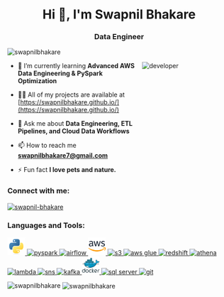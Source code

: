 <h1 align="center">Hi 👋, I'm Swapnil Bhakare</h1>
<h3 align="center">Data Engineer</h3>

<p align="left"> 
  <img src="https://komarev.com/ghpvc/?username=swapnilbhakare&label=Profile%20views&color=0e75b6&style=flat" alt="swapnilbhakare" /> 
</p>

<img src="https://media.giphy.com/media/H83F4AfL798AmtKXIL/giphy.gif" width="200" height="200" align="right" alt="developer"/>

- 🌱 I’m currently learning **Advanced AWS Data Engineering & PySpark Optimization**

- 👨‍💻 All of my projects are available at [https://swapnilbhakare.github.io/](https://swapnilbhakare.github.io/)

- 💬 Ask me about **Data Engineering, ETL Pipelines, and Cloud Data Workflows**

- 📫 How to reach me **swapnilbhakare7@gmail.com**

- ⚡ Fun fact **I love pets and nature.**

<h3 align="left">Connect with me:</h3>
<p align="left">
  <a href="https://www.linkedin.com/in/swapnil-bhakare/" target="blank">
    <img align="center" src="https://cdn.jsdelivr.net/npm/simple-icons@3.0.1/icons/linkedin.svg" alt="swapnil-bhakare" height="30" width="40" />
  </a>
</p>

<h3 align="left">Languages and Tools:</h3>
<p align="left"> 
  <!-- Python -->
  <a href="https://www.python.org" target="_blank"> 
    <img src="https://raw.githubusercontent.com/devicons/devicon/master/icons/python/python-original.svg" alt="python" width="40" height="40"/> 
  </a> 
  <!-- PySpark -->
  <a href="https://spark.apache.org/" target="_blank"> 
    <img src="https://upload.wikimedia.org/wikipedia/commons/f/f3/Apache_Spark_logo.svg" alt="pyspark" width="40" height="40"/> 
  </a> 
  <!-- Airflow -->
  <a href="https://airflow.apache.org/" target="_blank"> 
    <img src="https://upload.wikimedia.org/wikipedia/commons/d/de/AirflowLogo.png" alt="airflow" width="40" height="40"/> 
  </a>
  <!-- AWS -->
  <a href="https://aws.amazon.com/" target="_blank"> 
    <img src="https://raw.githubusercontent.com/devicons/devicon/master/icons/amazonwebservices/amazonwebservices-original-wordmark.svg" alt="aws" width="40" height="40"/> 
  </a>
  <!-- AWS S3 -->
  <a href="https://aws.amazon.com/s3/" target="_blank"> 
    <img src="https://seeklogo.com/images/A/amazon-s3-simple-storage-service-logo-7B8CB9B87E-seeklogo.com.png" alt="s3" width="40" height="40"/> 
  </a>
  <!-- AWS Glue -->
  <a href="https://aws.amazon.com/glue/" target="_blank"> 
    <img src="https://seeklogo.com/images/A/aws-glue-logo-B99E8E18E9-seeklogo.com.png" alt="aws glue" width="40" height="40"/> 
  </a>
  <!-- AWS Redshift -->
  <a href="https://aws.amazon.com/redshift/" target="_blank"> 
    <img src="https://seeklogo.com/images/A/amazon-redshift-logo-9B62D0A2B1-seeklogo.com.png" alt="redshift" width="40" height="40"/> 
  </a>
  <!-- AWS Athena -->
  <a href="https://aws.amazon.com/athena/" target="_blank"> 
    <img src="https://seeklogo.com/images/A/amazon-athena-logo-7A5A8E9D06-seeklogo.com.png" alt="athena" width="40" height="40"/> 
  </a>
  <!-- AWS Lambda -->
  <a href="https://aws.amazon.com/lambda/" target="_blank"> 
    <img src="https://seeklogo.com/images/A/aws-lambda-logo-3A3C66A5C4-seeklogo.com.png" alt="lambda" width="40" height="40"/> 
  </a>
  <!-- AWS SNS -->
  <a href="https://aws.amazon.com/sns/" target="_blank"> 
    <img src="https://seeklogo.com/images/A/amazon-sns-simple-notification-service-logo-21CC5515F2-seeklogo.com.png" alt="sns" width="40" height="40"/> 
  </a>
  <!-- Kafka -->
  <a href="https://kafka.apache.org/" target="_blank"> 
    <img src="https://upload.wikimedia.org/wikipedia/commons/0/05/Apache_kafka.svg" alt="kafka" width="40" height="40"/> 
  </a>
  <!-- Docker -->
  <a href="https://www.docker.com/" target="_blank"> 
    <img src="https://raw.githubusercontent.com/devicons/devicon/master/icons/docker/docker-original-wordmark.svg" alt="docker" width="40" height="40"/> 
  </a>
  <!-- SQL Server -->
  <a href="https://www.microsoft.com/en-us/sql-server" target="_blank"> 
    <img src="https://seeklogo.com/images/M/microsoft-sql-server-logo-96AF49E2B3-seeklogo.com.png" alt="sql server" width="40" height="40"/> 
  </a>
  <!-- Git -->
  <a href="https://git-scm.com/" target="_blank"> 
    <img src="https://www.vectorlogo.zone/logos/git-scm/git-scm-icon.svg" alt="git" width="40" height="40"/> 
  </a>
</p>

<p>
  <img align="left" src="https://github-readme-stats.vercel.app/api/top-langs?username=swapnilbhakare&show_icons=true&locale=en&layout=compact" alt="swapnilbhakare" />
</p>

<p>
  &nbsp;<img align="center" src="https://github-readme-stats.vercel.app/api?username=swapnilbhakare&show_icons=true&locale=en" alt="swapnilbhakare" />
</p>
